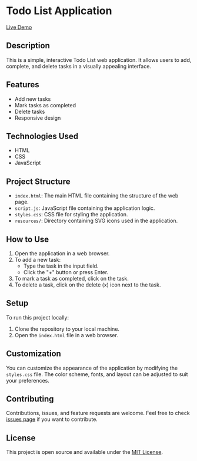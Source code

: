# Todo List Application

[Live Demo](https://cohort-3-todo-app.vercel.app/)

## Description

This is a simple, interactive Todo List web application. It allows users to add, complete, and delete tasks in a visually appealing interface.

## Features

- Add new tasks
- Mark tasks as completed
- Delete tasks
- Responsive design

## Technologies Used

- HTML
- CSS
- JavaScript

## Project Structure

- `index.html`: The main HTML file containing the structure of the web page.
- `script.js`: JavaScript file containing the application logic.
- `styles.css`: CSS file for styling the application.
- `resources/`: Directory containing SVG icons used in the application.

## How to Use

1. Open the application in a web browser.
2. To add a new task:
   - Type the task in the input field.
   - Click the "+" button or press Enter.
3. To mark a task as completed, click on the task.
4. To delete a task, click on the delete (x) icon next to the task.

## Setup

To run this project locally:

1. Clone the repository to your local machine.
2. Open the `index.html` file in a web browser.

## Customization

You can customize the appearance of the application by modifying the `styles.css` file. The color scheme, fonts, and layout can be adjusted to suit your preferences.

## Contributing

Contributions, issues, and feature requests are welcome. Feel free to check [issues page](https://github.com/yourusername/your-repo-name/issues) if you want to contribute.

## License

This project is open source and available under the [MIT License](LICENSE).